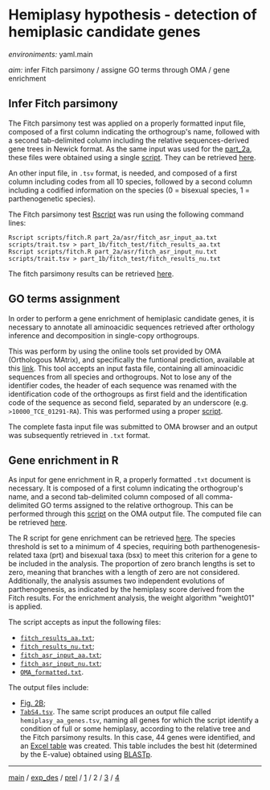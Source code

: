 # Hemiplasy hypothesis - detection of hemiplasic candidate genes


*environiments:* yaml.main 


*aim:* infer Fitch parsimony / assigne GO terms through OMA / gene enrichment 


## Infer Fitch parsimony

The Fitch parsimony test was applied on a properly formatted input file, composed of a first column indicating the orthogroup's name, followed with a second tab-delimited column including the relative sequences-derived gene trees in Newick format. As the same input was used for the [part_2a](https://github.com/MattiaRag/timemaproject/blob/main/markdowns/part_2a.md), these files were obtained using a single [script](https://github.com/MattiaRag/timemaproject/blob/main/scripts/fitch_asr_input.sh). They can be retrieved [here](https://github.com/MattiaRag/timemaproject/tree/main/intermediate_files/fitch_asr_inputs).

An other input file, in `.tsv` format, is needed, and composed of a first column including codes from all 10 species, followed by a second column including a codified information on the species (0 = bisexual species, 1 = parthenogenetic species).

The Fitch parsimony test [Rscript](https://github.com/MattiaRag/timemaproject/blob/main/scripts/Rscripts/fitch.R) was run using the following command lines:


```
Rscript scripts/fitch.R part_2a/asr/fitch_asr_input_aa.txt scripts/trait.tsv > part_1b/fitch_test/fitch_results_aa.txt
Rscript scripts/fitch.R part_2a/asr/fitch_asr_input_nu.txt scripts/trait.tsv > part_1b/fitch_test/fitch_results_nu.txt
```

The fitch parsimony results can be retrieved [here](https://github.com/MattiaRag/timemaproject/tree/main/intermediate_files/fitch_results).


## GO terms assignment

In order to perform a gene enrichment of hemiplasic candidate genes, it is necessary to annotate all aminoacidic sequences retrieved after orthology inference and decomposition in single-copy orthogroups.

This was perform by using the online tools set provided by OMA (Orthologous MAtrix), and specifically the funtional prediction, available at this [link](https://omabrowser.org/oma/functions/). 
This tool accepts an input fasta file, containing all aminoacidic sequences from all species and orthogroups. Not to lose any of the identifier codes, the header of each sequence was renamed with the identification code of the orthogroups as first field and the identification code of the sequence as second field, separated by an underscore (e.g. `>10000_TCE_01291-RA`). This was performed using a proper [script](https://github.com/MattiaRag/timemaproject/blob/main/scripts/OMAinput.sh). 

The complete fasta input file was submitted to OMA browser and an output was subsequently retrieved in `.txt` format. 

## Gene enrichment in R

As input for gene enrichment in R, a properly formatted `.txt` document is necessary. It is composed of a first column indicating the orthogroup's name, and a second tab-delimited column composed of all comma-delimited GO terms assigned to the relative orthogroup. This can be performed through this [script](https://github.com/MattiaRag/timemaproject/blob/main/scripts/OMAoutput_formatting.sh) on the OMA output file. The computed file can be retrieved [here](https://github.com/MattiaRag/timemaproject/blob/main/intermediate_files/OMA_formatted.txt).

The R script for gene enrichment can be retrieved [here](https://github.com/MattiaRag/timemaproject/blob/main/scripts/Rscripts/part_2.R). The species threshold is set to a minimum of 4 species, requiring both parthenogenesis-related taxa (prt) and bisexual taxa (bsx) to meet this criterion for a gene to be included in the analysis. The proportion of zero branch lengths is set to zero, meaning that branches with a length of zero are not considered. Additionally, the analysis assumes two independent evolutions of parthenogenesis, as indicated by the hemiplasy score derived from the Fitch results. For the enrichment analysis, the weight algorithm "weight01" is applied.

The script accepts as input the following files:
* [`fitch_results_aa.txt`](https://github.com/MattiaRag/timemaproject/blob/main/intermediate_files/fitch_results/fitch_results_aa.txt);
* [`fitch_results_nu.txt`](https://github.com/MattiaRag/timemaproject/blob/main/intermediate_files/fitch_results/fitch_results_nu.txt);
* [`fitch_asr_input_aa.txt`](https://github.com/MattiaRag/timemaproject/blob/main/intermediate_files/fitch_asr_inputs/fitch_asr_input_aa.txt);
* [`fitch_asr_input_nu.txt`](https://github.com/MattiaRag/timemaproject/blob/main/intermediate_files/fitch_asr_inputs/fitch_asr_input_nu.txt);
* [`OMA_formatted.txt`](https://github.com/MattiaRag/timemaproject/blob/main/intermediate_files/OMA_formatted.txt).

The output files include:
* [Fig. 2B](https://github.com/MattiaRag/timemaproject/blob/main/pictures/2B.png);
* [`TabS4.tsv`](https://github.com/MattiaRag/timemaproject/blob/main/intermediate_files/TabS4.tsv).
The same script produces an output file called `hemiplasy_aa_genes.tsv`, naming all genes for which the script identify a condition of full or some hemiplasy, according to the relative tree and the Fitch parsimony results. In this case, 44 genes were identified, and an [Excel table](https://github.com/MattiaRag/timemaproject/blob/main/intermediate_files/Table_S5.xlsx) was created. This table includes the best hit (determined by the E-value) obtained using [BLASTp](https://blast.ncbi.nlm.nih.gov/Blast.cgi?PROGRAM=blastp&PAGE_TYPE=BlastSearch&LINK_LOC=blasthome).


---


[main](https://github.com/MattiaRag/timemaproject/tree/main) /
[exp_des](https://github.com/MattiaRag/timemaproject/blob/main/markdowns/exp_design.md) /
[prel](https://github.com/MattiaRag/timemaproject/blob/main/markdowns/preliminary.md) /
[1](https://github.com/MattiaRag/timemaproject/blob/main/markdowns/part_1.md) /
2 /
[3](https://github.com/MattiaRag/timemaproject/blob/main/markdowns/part_3.md) /
[4](https://github.com/MattiaRag/timemaproject/blob/main/markdowns/part_4.md)  

 
 
